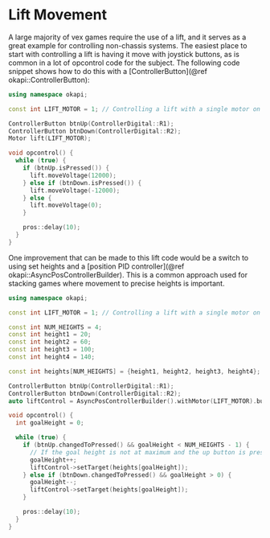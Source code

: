 # Lift Movement

A large majority of vex games require the use of a lift, and it serves as a 
great example for controlling non-chassis systems. The easiest place to start
with controlling a lift is having it move with joystick buttons, as is common in
a lot of opcontrol code for the subject. The following code snippet shows how
to do this with a [ControllerButton](@ref okapi::ControllerButton):

```cpp
using namespace okapi;

const int LIFT_MOTOR = 1; // Controlling a lift with a single motor on port 1

ControllerButton btnUp(ControllerDigital::R1);
ControllerButton btnDown(ControllerDigital::R2);
Motor lift(LIFT_MOTOR);

void opcontrol() {
  while (true) {
    if (btnUp.isPressed()) {
      lift.moveVoltage(12000);
    } else if (btnDown.isPressed()) {
      lift.moveVoltage(-12000);
    } else {
      lift.moveVoltage(0);
    }

    pros::delay(10);
  }
}
```

One improvement that can be made to this lift code would be a switch to using
set heights and a
[position PID controller](@ref okapi::AsyncPosControllerBuilder). This is a
common approach used for stacking games where movement to precise heights is
important.

```cpp
using namespace okapi;

const int LIFT_MOTOR = 1; // Controlling a lift with a single motor on port 1

const int NUM_HEIGHTS = 4;
const int height1 = 20;
const int height2 = 60;
const int height3 = 100;
const int height4 = 140;

const int heights[NUM_HEIGHTS] = {height1, height2, height3, height4};

ControllerButton btnUp(ControllerDigital::R1);
ControllerButton btnDown(ControllerDigital::R2);
auto liftControl = AsyncPosControllerBuilder().withMotor(LIFT_MOTOR).build();

void opcontrol() {
  int goalHeight = 0;

  while (true) {
    if (btnUp.changedToPressed() && goalHeight < NUM_HEIGHTS - 1) {
      // If the goal height is not at maximum and the up button is pressed, increase the setpoint
      goalHeight++;
      liftControl->setTarget(heights[goalHeight]);
    } else if (btnDown.changedToPressed() && goalHeight > 0) {
      goalHeight--;
      liftControl->setTarget(heights[goalHeight]);
    }

    pros::delay(10);
  }
}
```

